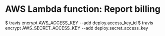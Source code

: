 AWS Lambda function: Report billing
===================================



   $ travis encrypt AWS_ACCESS_KEY --add deploy.access_key_id
   $ travis encrypt AWS_SECRET_ACCESS_KEY --add deploy.secret_access_key

